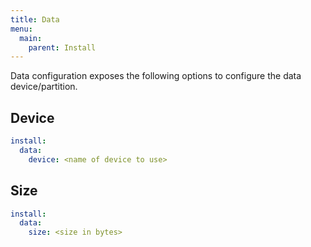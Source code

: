 ```yaml
---
title: Data
menu:
  main:
    parent: Install
---
```


Data configuration exposes the following options to configure the data device/partition.

## Device

```yaml
install:
  data:
    device: <name of device to use>
```

## Size

```yaml
install:
  data:
    size: <size in bytes>
```


